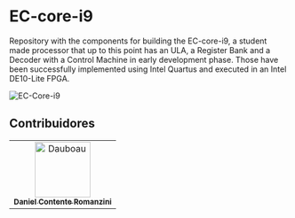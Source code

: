 # EC-core-i9

Repository with the components for building the EC-core-i9, a student made processor that up to this point has an ULA, a Register Bank and a Decoder with a Control Machine in early development phase. Those have been successfully implemented using Intel Quartus and executed in an Intel DE10-Lite FPGA.

![EC-Core-i9](https://user-images.githubusercontent.com/86164187/208320217-023d8627-6a12-428d-becf-0830a1b595c8.png)

## Contribuidores

<!-- readme: contributors -start -->
<table>
<tr>
    <td align="center">
        <a href="https://github.com/Dauboau">
            <img src="https://avatars.githubusercontent.com/u/86164187?v=4" width="100;" alt="Dauboau"/>
            <br />
            <sub><b>Daniel Contente Romanzini</b></sub>
        </a>
    </td></tr>
</table>
<!-- readme: contributors -end -->
